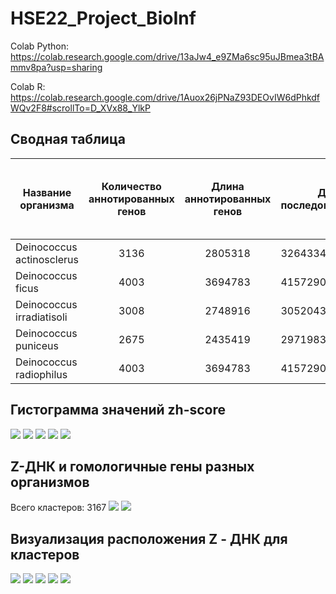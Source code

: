 # HSE22_Project_BioInf

Colab Python:
https://colab.research.google.com/drive/13aJw4_e9ZMa6sc95uJBmea3tBAmmv8pa?usp=sharing

Colab R:
https://colab.research.google.com/drive/1Auox26jPNaZ93DEOvIW6dPhkdfWQv2F8#scrollTo=D_XVx88_YlkP

## Сводная таблица

| Название организма| Количество аннотированных генов | Длина аннотированных генов| Длина последовательности | Процент покрытия | Количество участков с ZH-Score > 500 | Общая длина участков с ZH-Score > 500 |
| ----------------- |:------------------------------:| :----------:| -------------------------------|:----------------:| :------------------------------------:|:---------------------------------------:|
| Deinococcus actinosclerus | 3136 | 2805318 | 3264334 | 85.94 | 43410 | 42493 |
| Deinococcus ficus | 4003 | 3694783 | 4157290 | 88.87 | 44590 | 43698 |
| Deinococcus irradiatisoli | 3008 | 2748916 | 3052043 | 90.07 | 50389 | 48643 |
| Deinococcus puniceus | 2675 | 2435419 | 2971983 | 81.95 | 49301 | 49322 |
| Deinococcus radiophilus | 4003 | 3694783 | 4157290 | 88.87 | 42344 | 42100 |

## Гистограмма значений zh-score

![](https://github.com/NikitaGubanov0/HSE22_Project_BioInf/blob/main/data/act.png)
![](https://github.com/NikitaGubanov0/HSE22_Project_BioInf/blob/main/image/ficus.png)
![](https://github.com/NikitaGubanov0/HSE22_Project_BioInf/blob/main/image/irr.png)
![](https://github.com/NikitaGubanov0/HSE22_Project_BioInf/blob/main/image/pun.png)
![](https://github.com/NikitaGubanov0/HSE22_Project_BioInf/blob/main/image/soli.png)

## Z-ДНК и гомологичные гены разных организмов

Всего кластеров: 3167
![](https://github.com/NikitaGubanov0/HSE22_Project_BioInf/blob/main/data/Genes%20in%20clusters.jpg)
![](https://github.com/NikitaGubanov0/HSE22_Project_BioInf/blob/main/image/Species%20in%20clusters.jpg)

## Визуализация расположения Z - ДНК для кластеров
![](https://github.com/NikitaGubanov0/HSE22_Project_BioInf/blob/main/image/zdna_actinosclerus.png)
![](https://github.com/NikitaGubanov0/HSE22_Project_BioInf/blob/main/image/zdna_ficus.png)
![](https://github.com/NikitaGubanov0/HSE22_Project_BioInf/blob/main/image/zdna_irradiatisoli.png)
![](https://github.com/NikitaGubanov0/HSE22_Project_BioInf/blob/main/image/zdna_puniceus.png)
![](https://github.com/NikitaGubanov0/HSE22_Project_BioInf/blob/main/image/zdna_soli.png)
